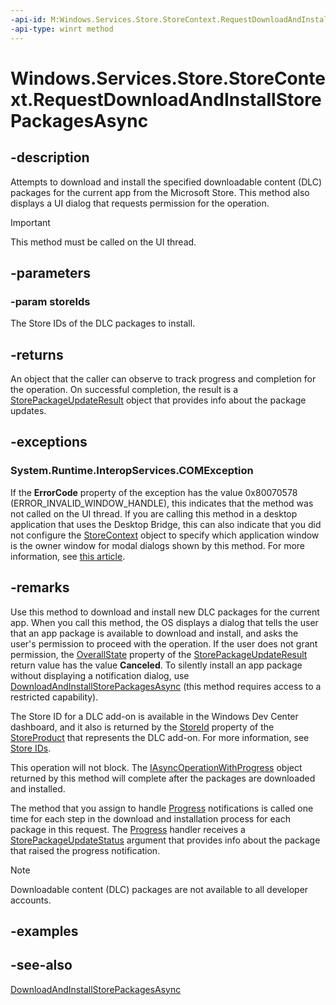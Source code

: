 ```yaml
---
-api-id: M:Windows.Services.Store.StoreContext.RequestDownloadAndInstallStorePackagesAsync(Windows.Foundation.Collections.IIterable{System.String})
-api-type: winrt method
---
```


<!-- Method syntax
public Windows.Foundation.IAsyncOperationWithProgress<Windows.Services.Store.StorePackageUpdateResult, Windows.Services.Store.StorePackageUpdateStatus> RequestDownloadAndInstallStorePackagesAsync(Windows.Foundation.Collections.IIterable<System.String> storeIds)
-->

# Windows.Services.Store.StoreContext.RequestDownloadAndInstallStorePackagesAsync

## -description
Attempts to download and install the specified downloadable content (DLC) packages for the current app from the Microsoft Store. This method also displays a UI dialog that requests permission for the operation.

> [!IMPORTANT]
> This method must be called on the UI thread.

## -parameters
### -param storeIds
The Store IDs of the DLC packages to install.

## -returns
An object that the caller can observe to track progress and completion for the operation. On successful completion, the result is a [StorePackageUpdateResult](storepackageupdateresult.md) object that provides info about the package updates.

## -exceptions
### System.Runtime.InteropServices.COMException

If the **ErrorCode** property of the exception has the value 0x80070578 (ERROR_INVALID_WINDOW_HANDLE), this indicates that the method was not called on the UI thread. If you are calling this method in a desktop application that uses the Desktop Bridge, this can also indicate that you did not configure the [StoreContext](storecontext.md) object to specify which application window is the owner window for modal dialogs shown by this method. For more information, see [this article](https://docs.microsoft.com/windows/uwp/monetize/in-app-purchases-and-trials#desktop).

## -remarks
Use this method to download and install new DLC packages for the current app. When you call this method, the OS displays a dialog that tells the user that an app package is available to download and install, and asks the user's permission to proceed with the operation. If the user does not grant permission, the [OverallState](storepackageupdateresult_overallstate.md) property of the [StorePackageUpdateResult](storepackageupdateresult.md) return value has the value **Canceled**. To silently install an app package without displaying a notification dialog, use [DownloadAndInstallStorePackagesAsync](storecontext_downloadandinstallstorepackagesasync_1940804668.md) (this method requires access to a restricted capability).

The Store ID for a DLC add-on is available in the Windows Dev Center dashboard, and it also is returned by the [StoreId](storeproduct_storeid.md) property of the [StoreProduct](storeproduct.md) that represents the DLC add-on. For more information, see [Store IDs](https://docs.microsoft.com/windows/uwp/monetize/in-app-purchases-and-trials#store-ids).

This operation will not block. The [IAsyncOperationWithProgress](../windows.foundation/iasyncoperationwithprogress_2.md) object returned by this method will complete after the packages are downloaded and installed.

The method that you assign to handle [Progress](../windows.foundation/iasyncoperationwithprogress_2_progress.md) notifications is called one time for each step in the download and installation process for each package in this request. The [Progress](../windows.foundation/iasyncoperationwithprogress_2_progress.md) handler receives a [StorePackageUpdateStatus](storepackageupdatestatus.md) argument that provides info about the package that raised the progress notification.

> [!NOTE]
> Downloadable content (DLC) packages are not available to all developer accounts.

## -examples

## -see-also
[DownloadAndInstallStorePackagesAsync](storecontext_downloadandinstallstorepackagesasync_1940804668.md)
